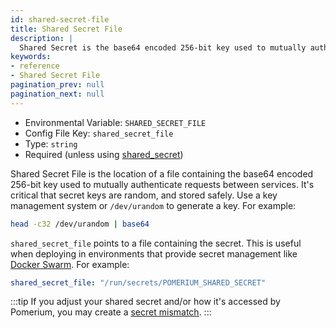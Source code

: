 ```yaml
---
id: shared-secret-file
title: Shared Secret File
description: |
  Shared Secret is the base64 encoded 256-bit key used to mutually authenticate requests between services.
keywords:
- reference
- Shared Secret File
pagination_prev: null
pagination_next: null
---
```


- Environmental Variable: `SHARED_SECRET_FILE`
- Config File Key: `shared_secret_file`
- Type: `string`
- Required (unless using [shared_secret])

Shared Secret File is the location of a file containing the base64 encoded 256-bit key used to mutually authenticate requests between services. It's critical that secret keys are random, and stored safely. Use a key management system or `/dev/urandom` to generate a key. For example:

```sh
head -c32 /dev/urandom | base64
```

`shared_secret_file` points to a file containing the secret. This is useful when deploying in environments that provide secret management like [Docker Swarm](https://docs.docker.com/engine/swarm/secrets/). For example:

```yaml
shared_secret_file: "/run/secrets/POMERIUM_SHARED_SECRET"
```

:::tip
If you adjust your shared secret and/or how it's accessed by Pomerium, you may create a [secret mismatch](/docs/troubleshooting#redis-secret-mismatch).
:::

[shared_secret]: ./shared-secret
